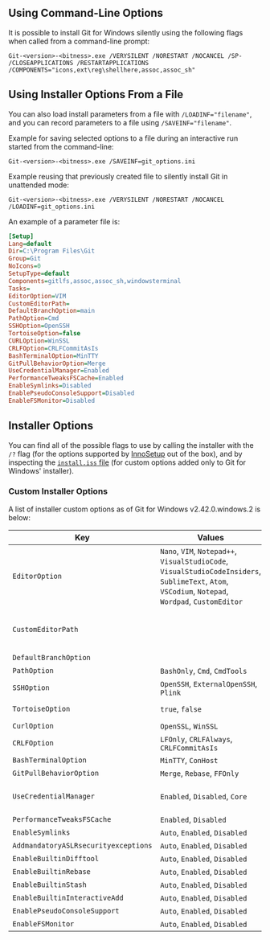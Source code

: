 ## Using Command-Line Options

It is possible to install Git for Windows silently using the following flags when called from a command-line prompt:

```
Git-<version>-<bitness>.exe /VERYSILENT /NORESTART /NOCANCEL /SP- /CLOSEAPPLICATIONS /RESTARTAPPLICATIONS /COMPONENTS="icons,ext\reg\shellhere,assoc,assoc_sh"
```

## Using Installer Options From a File

You can also load install parameters from a file with `/LOADINF="filename"`, and you can record parameters to a file using `/SAVEINF="filename"`.

Example for saving selected options to a file during an interactive run started from the command-line:

```
Git-<version>-<bitness>.exe /SAVEINF=git_options.ini
```

Example reusing that previously created file to silently install Git in unattended mode:

```
Git-<version>-<bitness>.exe /VERYSILENT /NORESTART /NOCANCEL /LOADINF=git_options.ini
```

An example of a parameter file is:

```ini
[Setup]
Lang=default
Dir=C:\Program Files\Git
Group=Git
NoIcons=0
SetupType=default
Components=gitlfs,assoc,assoc_sh,windowsterminal
Tasks=
EditorOption=VIM
CustomEditorPath=
DefaultBranchOption=main
PathOption=Cmd
SSHOption=OpenSSH
TortoiseOption=false
CURLOption=WinSSL
CRLFOption=CRLFCommitAsIs
BashTerminalOption=MinTTY
GitPullBehaviorOption=Merge
UseCredentialManager=Enabled
PerformanceTweaksFSCache=Enabled
EnableSymlinks=Disabled
EnablePseudoConsoleSupport=Disabled
EnableFSMonitor=Disabled
```

## Installer Options

You can find all of the possible flags to use by calling the installer with the `/?` flag (for the options supported by [InnoSetup](http://www.jrsoftware.org/ishelp/index.php?topic=setupcmdline) out of the box), and by inspecting the [`install.iss` file](https://github.com/git-for-windows/build-extra/blob/HEAD/installer/install.iss) (for custom options added only to Git for Windows' installer).

### Custom Installer Options

A list of installer custom options as of Git for Windows v2.42.0.windows.2 is below:

| Key | <span style="width: 30em;">Values</span> | Default | Remark |
| - | - | - | - |
| `EditorOption` | `Nano`, `VIM`, `Notepad++`, `VisualStudioCode`, `VisualStudioCodeInsiders`, `SublimeText`, `Atom`, `VSCodium`, `Notepad`, `Wordpad`, `CustomEditor` | `VIM` | |
| `CustomEditorPath` | | | Path and options for custom text editor (only in combination with `EditorOption=CustomEditor`) |
| `DefaultBranchOption` | | | Default branch name |
| `PathOption` | `BashOnly`, `Cmd`, `CmdTools` | `Cmd` | |
| `SSHOption` | `OpenSSH`, `ExternalOpenSSH`, `Plink` | `OpenSSH` | |
| `TortoiseOption` | `true`, `false` | `false` | Only in combination with `SSHOption=Plink` |
| `CurlOption` | `OpenSSL`, `WinSSL` | `OpenSSL` | |
| `CRLFOption` | `LFOnly`, `CRLFAlways`, `CRLFCommitAsIs` | `CRLFAlways` | |
| `BashTerminalOption` | `MinTTY`, `ConHost` | `MinTTY` | |
| `GitPullBehaviorOption` | `Merge`, `Rebase`, `FFOnly` | `Merge` | |
| `UseCredentialManager` | `Enabled`, `Disabled`, `Core` | `Enabled` | `Core` does exactly the same as `Enabled` and exists for historical reasons |
| `PerformanceTweaksFSCache` | `Enabled`, `Disabled` | `Enabled` | |
| `EnableSymlinks` | `Auto`, `Enabled`, `Disabled` | `Auto` | |
| `AddmandatoryASLRsecurityexceptions` | `Auto`, `Enabled`, `Disabled` | `Auto` | |
| `EnableBuiltinDifftool` | `Auto`, `Enabled`, `Disabled` | `Auto` | |
| `EnableBuiltinRebase` | `Auto`, `Enabled`, `Disabled` | `Auto` | |
| `EnableBuiltinStash` | `Auto`, `Enabled`, `Disabled` | `Auto` | |
| `EnableBuiltinInteractiveAdd` | `Auto`, `Enabled`, `Disabled` | `Auto` | |
| `EnablePseudoConsoleSupport` | `Auto`, `Enabled`, `Disabled` | `Auto` | |
| `EnableFSMonitor` | `Auto`, `Enabled`, `Disabled` | `Auto` | |
